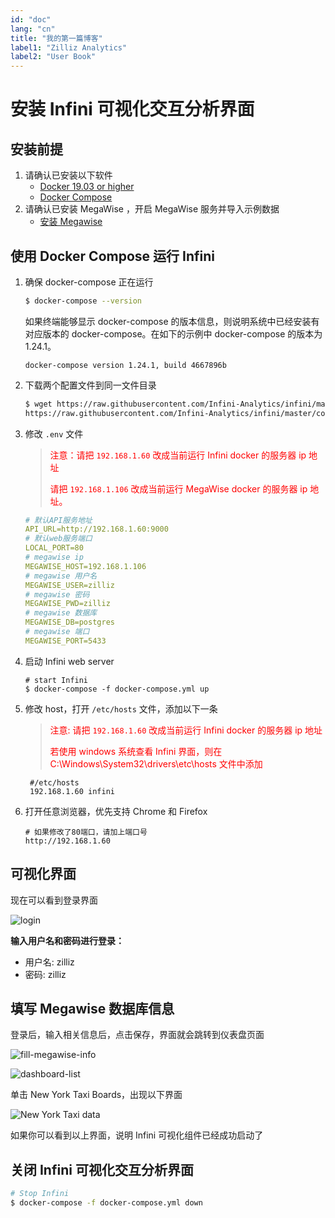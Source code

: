 ```yaml
---
id: "doc"
lang: "cn"
title: "我的第一篇博客"
label1: "Zilliz Analytics"
label2: "User Book"
---
```


# 安装 Infini 可视化交互分析界面

## 安装前提

1. 请确认已安装以下软件
   - [Docker 19.03 or higher](https://docs.docker.com/engine/installation/linux/docker-ce/ubuntu/)
   - [Docker Compose](https://docs.docker.com/compose/install/)
2. 请确认已安装 MegaWise ，开启 MegaWise 服务并导入示例数据
   - [安装 Megawise](install_infini_sql.md)

## 使用 Docker Compose 运行 Infini

1. 确保 docker-compose 正在运行

   ```bash
   $ docker-compose --version
   ```

   如果终端能够显示 docker-compose 的版本信息，则说明系统中已经安装有对应版本的 docker-compose。在如下的示例中 docker-compose 的版本为 1.24.1。

   ```
   docker-compose version 1.24.1, build 4667896b
   ```

2. 下载两个配置文件到同一文件目录

   ```bash
   $ wget https://raw.githubusercontent.com/Infini-Analytics/infini/master/config/webserver/.env \
   https://raw.githubusercontent.com/Infini-Analytics/infini/master/config/webserver/docker-compose.yml
   ```

3. 修改 `.env` 文件

   > <font color='red'>注意：请把 `192.168.1.60` 改成当前运行 Infini docker 的服务器 ip 地址
   >
   > 请把 `192.168.1.106` 改成当前运行 MegaWise docker 的服务器 ip 地址。</font>

   ```yml
   # 默认API服务地址
   API_URL=http://192.168.1.60:9000
   # 默认web服务端口
   LOCAL_PORT=80
   # megawise ip
   MEGAWISE_HOST=192.168.1.106
   # megawise 用户名
   MEGAWISE_USER=zilliz
   # megawise 密码
   MEGAWISE_PWD=zilliz
   # megawise 数据库
   MEGAWISE_DB=postgres
   # megawise 端口
   MEGAWISE_PORT=5433
   ```

4. 启动 Infini web server

   ```shell
   # start Infini
   $ docker-compose -f docker-compose.yml up
   ```

5. 修改 host，打开 `/etc/hosts` 文件，添加以下一条

   > <font color='red'>注意: 请把 `192.168.1.60` 改成当前运行 Infini docker 的服务器 ip 地址
   >
   > 若使用 windows 系统查看 Infini 界面，则在 C:\Windows\System32\drivers\etc\hosts 文件中添加 </font>

   ```shell
    #/etc/hosts
    192.168.1.60 infini
   ```

6) 打开任意浏览器，优先支持 Chrome 和 Firefox

   ```shell
   # 如果修改了80端口，请加上端口号
   http://192.168.1.60
   ```

## 可视化界面

现在可以看到登录界面

![login](./assets/login.png)

**输入用户名和密码进行登录：**

- 用户名: zilliz
- 密码: zilliz

## 填写 Megawise 数据库信息

登录后，输入相关信息后，点击保存，界面就会跳转到仪表盘页面

![fill-megawise-info](./assets/fill-megawise-info.png)

![dashboard-list](./assets/dashboard-list.png)

单击 New York Taxi Boards，出现以下界面

![New York Taxi data](./assets/nyc-demo.png)

如果你可以看到以上界面，说明 Infini 可视化组件已经成功启动了

## 关闭 Infini 可视化交互分析界面

```bash
# Stop Infini
$ docker-compose -f docker-compose.yml down
```
